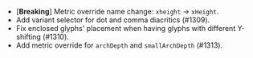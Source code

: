  * \[**Breaking**\] Metric override name change: `xheight` → `xHeight`.
 * Add variant selector for dot and comma diacritics (#1309).
 * Fix enclosed glyphs' placement when having glyphs with different Y-shifting (#1310).
 * Add metric override for `archDepth` and `smallArchDepth` (#1313).
 